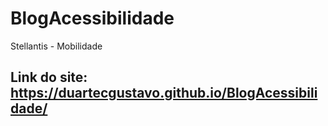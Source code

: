 # BlogAcessibilidade
Stellantis - Mobilidade


## Link do site: https://duartecgustavo.github.io/BlogAcessibilidade/
